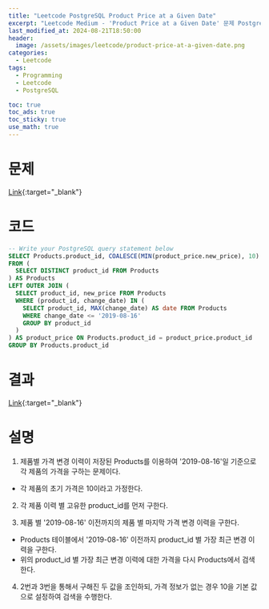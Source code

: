 ```yaml
---
title: "Leetcode PostgreSQL Product Price at a Given Date"
excerpt: "Leetcode Medium - 'Product Price at a Given Date' 문제 PostgreSQL 풀이"
last_modified_at: 2024-08-21T18:50:00
header:
  image: /assets/images/leetcode/product-price-at-a-given-date.png
categories:
  - Leetcode
tags:
  - Programming
  - Leetcode
  - PostgreSQL

toc: true
toc_ads: true
toc_sticky: true
use_math: true
---
```

# 문제
[Link](https://leetcode.com/problems/product-price-at-a-given-date/){:target="_blank"}

# 코드
```sql
-- Write your PostgreSQL query statement below
SELECT Products.product_id, COALESCE(MIN(product_price.new_price), 10) AS price
FROM (
  SELECT DISTINCT product_id FROM Products
) AS Products
LEFT OUTER JOIN (
  SELECT product_id, new_price FROM Products
  WHERE (product_id, change_date) IN (
    SELECT product_id, MAX(change_date) AS date FROM Products
    WHERE change_date <= '2019-08-16'
    GROUP BY product_id
  )
) AS product_price ON Products.product_id = product_price.product_id
GROUP BY Products.product_id
```

# 결과
[Link](https://leetcode.com/problems/product-price-at-a-given-date/submissions/1363322058/){:target="_blank"}

# 설명
1. 제품별 가격 변경 이력이 저장된 Products를 이용하여 '2019-08-16'일 기준으로 각 제품의 가격을 구하는 문제이다.
- 각 제품의 초기 가격은 10이라고 가정한다.

2. 각 제품 이력 별 고유한 product_id를 먼저 구한다.

3. 제품 별 '2019-08-16' 이전까지의 제품 별 마지막 가격 변경 이력을 구한다.
- Products 테이블에서 '2019-08-16' 이전까지 product_id 별 가장 최근 변경 이력을 구한다.
- 위의 product_id 별 가장 최근 변경 이력에 대한 가격을 다시 Products에서 검색한다.

4. 2번과 3번을 통해서 구해진 두 값을 조인하되, 가격 정보가 없는 경우 10을 기본 값으로 설정하여 검색을 수행한다.